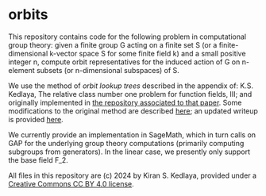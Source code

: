 # orbits

This repository contains code for the following problem in computational group theory: given a finite group G acting on a finite set S (or a finite-dimensional k-vector space S for some finite field k) and a small positive integer n, compute orbit representatives for the induced action of G on n-element subsets (or n-dimensional subspaces) of S. 

We use the method of *orbit lookup trees* described in the appendix of:
K.S. Kedlaya, The relative class number one problem for function fields, III; and originally implemented in [the repository associated to that paper](https://www.github.com/kedlaya/same-class-number). Some modifications to the original method are described [here](./updates.md); an updated writeup is provided [here](https://github.com/kedlaya/orbits/blob/main/orbits.pdf).

We currently provide an implementation in SageMath, which in turn calls on GAP for the underlying group theory computations (primarily computing subgroups from generators). In the linear case, we presently only support the base field F_2.

All files in this repository are (c) 2024 by Kiran S. Kedlaya, provided under a [Creative Commons CC BY 4.0 license](https://creativecommons.org/licenses/by/4.0).